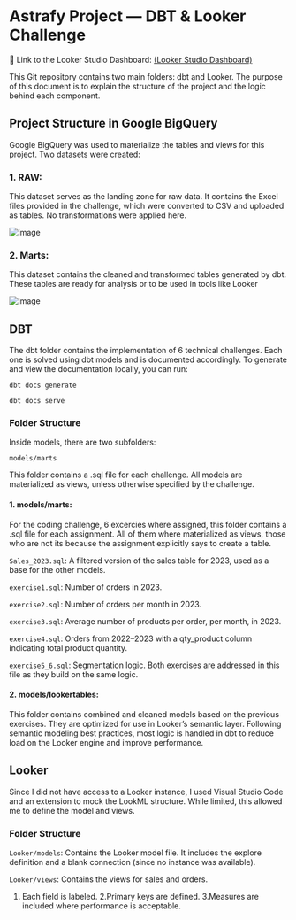# Astrafy Project — DBT & Looker Challenge

🔗 Link to the Looker Studio Dashboard: [(Looker Studio Dashboard)](https://lookerstudio.google.com/reporting/d98ca459-0cc6-4272-9260-c490f97c8543)

This Git repository contains two main folders: dbt and Looker. The purpose of this document is to explain the structure of the project and the logic behind each component.

## Project Structure in Google BigQuery
Google BigQuery was used to materialize the tables and views for this project. Two datasets were created:
### 1. RAW: 
This dataset serves as the landing zone for raw data. It contains the Excel files provided in the challenge, which were converted to CSV and uploaded as tables. No transformations were applied here.

![image](https://github.com/user-attachments/assets/169b45f2-4001-40bf-b77a-8cda81e58719)

### 2. Marts: 
This dataset contains the cleaned and transformed tables generated by dbt. These tables are ready for analysis or to be used in tools like Looker

![image](https://github.com/user-attachments/assets/7900e83e-4eb0-46f5-813c-e09cb95e5482)

## DBT
The dbt folder contains the implementation of 6 technical challenges. Each one is solved using dbt models and is documented accordingly.
To generate and view the documentation locally, you can run: 

```dbt docs generate```

```dbt docs serve```

### Folder Structure
Inside models, there are two subfolders:

```models/marts```

This folder contains a .sql file for each challenge. All models are materialized as views, unless otherwise specified by the challenge.

#### 1. models/marts:
For the coding challenge, 6 excercies where assigned, this folder contains a .sql file for each assignment. All of them where materialized as views, those who are not its because the assignment explicitly says to create a table.

```Sales_2023.sql```: A filtered version of the sales table for 2023, used as a base for the other models.

```exercise1.sql```: Number of orders in 2023.

```exercise2.sql```: Number of orders per month in 2023.

```exercise3.sql```: Average number of products per order, per month, in 2023.

```exercise4.sql```: Orders from 2022–2023 with a qty_product column indicating total product quantity.

```exercise5_6.sql```: Segmentation logic. Both exercises are addressed in this file as they build on the same logic.


#### 2. models/lookertables: 
This folder contains combined and cleaned models based on the previous exercises. They are optimized for use in Looker’s semantic layer.
Following semantic modeling best practices, most logic is handled in dbt to reduce load on the Looker engine and improve performance.

## Looker
Since I did not have access to a Looker instance, I used Visual Studio Code and an extension to mock the LookML structure. While limited, this allowed me to define the model and views.

### Folder Structure
```Looker/models```: Contains the Looker model file. It includes the explore definition and a blank connection (since no instance was available).

```Looker/views```: Contains the views for sales and orders.
1. Each field is labeled.
2.Primary keys are defined.
3.Measures are included where performance is acceptable.
